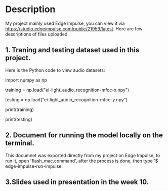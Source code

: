 
# Description
My project mainly used Edge Impulse, you can view it via https://studio.edgeimpulse.com/public/21959/latest. 
Here are few descriptions of files uploaded.


## 1. Traning and testing dataset used in this project. 
Here is the Python code to view audio datasets:

import numpy as np

training = np.load("ei-light_audio_recognition-mfcc-x.npy")

testing = np.load("ei-light_audio_recognition-mfcc-y.npy")

print(training)

print(testing)

## 2. Document for running the model locally on the terminal.
This documnet was exported directly from my project on Edge Impulse, to run it, open 'flash_mac.command', after the process is done, then type '$ edge-impulse-run-impulse'. 

## 3.Slides used in presentation in the week 10. 
